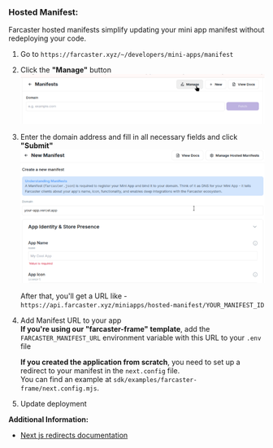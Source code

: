 ### Hosted Manifest:
Farcaster hosted manifests simplify updating your mini app manifest without redeploying your code.

1. Go to `https://farcaster.xyz/~/developers/mini-apps/manifest`
2. Click the **"Manage"** button   
![Publishing Manifest](screenshots/manifestManage.png)
3. Enter the domain address and fill in all necessary fields and click **"Submit"**
![Publishing Manifest](screenshots/createManifest.png)

    After that, you'll get a URL like - `https://api.farcaster.xyz/miniapps/hosted-manifest/YOUR_MANIFEST_ID`

4. Add Manifest URL to your app  
    **If you're using our "farcaster-frame" template**, add the `FARCASTER_MANIFEST_URL` environment variable with this URL to your `.env` file

    **If you created the application from scratch**, you need to set up a redirect to your manifest in the `next.config` file.      
    You can find an example at `sdk/examples/farcaster-frame/next.config.mjs`.   

5. Update deployment

**Additional Information:**
- [Next js redirects documentation](https://nextjs.org/docs/app/api-reference/config/next-config-js/redirects) 
